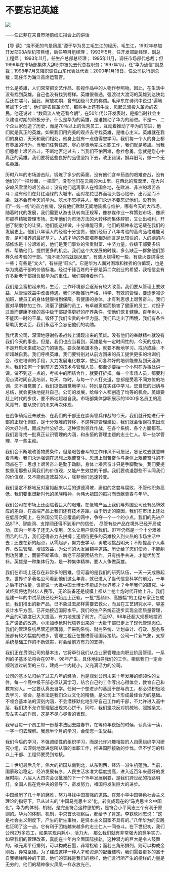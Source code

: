 # 不要忘记英雄
<img class="pv" src="https://api.visitor.plantree.me/visitor-badge/pv?namespace=plantree.me&key=renzhengfei-speeches/./docs/speeches/1997/01/不要忘记英雄.md">


——任正非在来自市场前线汇报会上的讲话



【导  读】“烧不死的鸟是凤凰”源于华为员工毛生江的经历。毛生江，1992年参加开发部08A型机项目组，后任项目组经理； 1993年5月，任开发部副经理、副总工程师； 1993年11月，任生产总部总经理； 1995年11月，调任市场部代总裁；但1996年在市场部集体大辞职中被免去代总裁职务；1997年1月，任“华为通信”副总裁；1998年7月又降职调任山东代表处代表；2000年1月18日，任公司执行副总裁；现任华为海洋首席运营官。



什么是英雄，人们常常把文艺作品、影视作品中的人物作参照物。因此，在生活中没有找到英雄。自己也没有找到榜样。英雄很普通，强渡过大渡河的英雄到达陕北后还在喂马，因此，解放初期，曾有团级马夫的称谓。毛泽东在诗词中说过“遍地英雄下夕烟”，他们是农民革命军，那些手上还有牛粪，风起云涌投入革命的农民。他还说过：“数风流人物还看今朝”，在50年代公开发表时，是指当时社会主义建设时期的积极分子。什么是华为的英雄，是谁推动了华为的前进。不是一、二个企业家创造了历史，而是70％以上的优秀员工，互动着推动了华为的前进，他们就是真正的英雄。如果我们用完美的观点去寻找英雄，是唯心主义。英雄就在我们的身边，天天和我们相处，他身上就有一点值得您学习。我们每一个人的身上都有英雄的行为。当我们任劳任怨、尽心尽责地完成本职工作，我们就是英雄。当我们思想上艰苦奋斗，不断地否定过去；当我们不怕困难，愈挫愈勇，您就是您心中真正的英雄。我们要将这些良好的品德坚持下去，改正错误，摒弃旧习，做一个无名英雄。

历时八年的市场游击队，锻炼了多少的英豪。没有他们含辛茹苦的艰难奋战，没有他们的“一把炒面，一把雪”，没有他们在云南的大山里、在西北的荒漠里、在大兴安岭风雪里的艰苦奋斗；没有他们远离家人在祖国各地，在欧洲、非洲的艰苦奋斗；没有他们在灯红酒绿的大城市，面对花花世界而埋头苦心钻研，出污泥而不染，就不会有今天的华为。吃水不忘挖井人，我们永远不要忘记他们。没有他们“一线一线”的奋力推销，没有他们默默无闻地装机与维护，哪有今天的大市场。随着时代的发展，我们需要从游击队转向正规军，像参谋作业一样策划市场、像织布那样精密管理市场。去年他们为市场方法的大转移而集体辞职，又让出权利，开创了制度化的让贤。他们能这样做，十分难能可贵。他们的精神永远记载在我们的发展史上。他们八年读人的经验十分宝贵，他们经历了八年考验的高尚品格难能可贵，是可培养的最好基才。人的才华的外部培养相对而言是比较快的，人的德的内部修炼是十分艰难的，他们是我们事业的宝贵财富、中坚力量，各级干部要多培养、帮助他们，提供更多的机会。我们这个大发展的时候，多么缺乏一群象他们那样久经考验的干部。“烧不死的鸟就是凤凰”，有些火烧得短一些，有些火要烧得长一些；有些是“文火”，有些是“旺火”。它是华为人面对困难和挫折的价值观，也是华为挑选干部的价值标准。经过千锤百炼的干部是第二次创业的希望，我相信会有许多新老干部担负起华为的重任。我们期待着他们。

我们是会富裕起来的，生活、工作环境都会逐渐有较大改善。我们要从管理上要效益，从管理效益中改善待遇。我们不断推行严格、科学、有效的管理，要逐步减少加班，使员工的身体健康得到保障。有健康的身体，才有利思想上艰苦奋斗。我们要对早期参加工作，消磨了健康的员工，有卓越贡献而损害了健康的员工，对担子过重而健康不佳的高中级干部提供更好的疗养条件，使他们恢复健康。百年树人，不能因一时的干旱，毁坏了我们宝贵的中坚力量。我们已走出了困境，我们有条件帮助历史功臣，我们永远不会忘记他们的功勋。

我代表公司，深深地感谢各条战线上涌现出来的英雄。没有他们的奉献精神就没有我们今天的事业。但是，我们也应当看到，英雄是有一定时间性的，今天的成功，不是开启未来成功之门的钥匙。要永葆英雄本色，就要不断地学习。戒骄戒躁，不断超越自我。我们呼唤英雄。我们要特别对从前方回来的员工提供更多的培训机会，改进培训的手段，大力发展电化教学，使公司各种好的培训能普及到天涯海角。我们任何一个到前方去的技术与管理人员，都至少要抽一个小时在办事处讲一课。做不到这一点的，考核中的团结合作，就要打折扣。每一个市场人员，都要利用点滴时间自我培训，每天、每时，与每一个人打交道，您都是受着不同方位的培训，您不自觉罢了。我们提倡自觉地学习，特别是在实践中学习。您自觉的归纳与总结，就会更快地提升自己。公司的发展，给每个人都创造了均等的机会。英雄要赶上时代的步伐，要不断地超越自我。市场部集体辞职展示的1000多名员工的高风亮节，要从您们的未来再次体现。

在战争硝烟还未散去、在我们的干部还在崇尚领兵作战的今天，我们就开始进行干部的正规化训练，是十分艰难的转移，不这样抓管理建设，我们就会怡误将来出现的大好时机，而成为叶公好龙。这种崇尚领兵作战，在各个系统、各个方面都有。我们要寻找一批真正认识管理的内涵，和永恒的管理主题的志士仁人。早一些学管理，早一些主动。

我们会不断地改善物质条件，但是艰苦奋斗的工作作风不可忘记，忘记过去就意味着背叛。我们永远强调在思想上艰苦奋斗。思想上艰苦奋斗与身体上艰苦奋斗的不同点在于：思想上艰苦奋斗是勤于动脑，身体上艰苦奋斗只是手脚勤快。我们要提拔重用那些认同我们的价值观，又能产生效益的干部。我们要劝退那些不认同我们的价值观，又不能创造效益的人，除非他们迅速转变。

我们坚定不移地反对富裕起来以后的道德滑坡，庸俗的贪婪与腐败，不管他职务高低。我们要重塑新时代的民族精神。为伟大祖国的振兴而贡献青春与年华。

我们公司在市场上还面临着巨大的艰难，在低端产品上我们与外国公司还有品牌效应的差距，在高端产品上我们还有技术差距。由于历史的原因，我们在市场上还处在低层次网上，在外国公司已全覆盖的网中，争夺一个一个的小点。我们的先进产品STP、智能网、支撑网还得不到用户的信任， 尽管有些产品在境外已经开局成功，国内一年多了还无人使用，怎么让用户信任我们。97年仍然是一个十分艰难困苦的年月，我们还得奋力去拼搏；还期待更多的英雄投入到火热的市场生活中去；还要在新的起点，从零起步，努力去学习，勇敢地挑战明天；不断提高个人素养、改进管理、增加效益，为公司的大发展铺平道路。历史给了您们使命，不能躺到功劳薄上，而要不断革命。新老干部要团结合作，只有携手共进，才能优势互补。英雄是一种集体行为，是一种集体精神，要人人争做英雄。

我们在市场上还存在非常多的困难，但可喜的是我们的研究队伍，一天一天成熟起来。世界许多著名公司看到他们这么年青，就已进入了当代信息科学的前沿，十年之后不好估量，谁能说一大批中国土博士不能成为世界英才？今年我们的研究、中试经费将达到4亿人民币， 无论装备还是规模上都从土枪土炮时代开始上升。我们组建一年的中试系统已经开始走上正轨，一批“宽频带、高振幅”的工程专家正在成长，我们推出的新产品，已不象过去那样需要去救火，而且在工艺研究水平、容差设计水平方面，已开始接近国际水平。我们的生产系统正逐步实现全面质量管理，产品的可靠度已大大提高，有力地支援了前方。而且97、98年还超大规模地投资生产设备的改造。小米加步枪时代培养出来的一大批干部已走上了现代管理岗位。我们的管理系统尽管还很薄弱，但采购系统、财务系统、计划审计、行政、服务系统都有较大幅度的进步，管理工程正在推进管理国际接轨。公司一片新气象，支撑系统基础工作的不断做实，将会给前方有力的支持。

我们正在贯彻公司的基本法，它将牵引我们从企业家管理走向职业阶层管理。一系列的子基本法将会在97年、98年产生，具体地指导我们的工作。相信我们一定会顺利渡过转型的三年，建成一个内耗小，又充满活力的公司。

公司的基本法归纳了过去八年的经验，也是规划公司未来十年发展的纲领性的文件，每一个高中级干部必须认真学习，结合自己的工作写出心得体会，教育自己和教育别人。一定要认真去自学。任何一个想进步的基层干部与员工，都必须积极地去学习、领会，基本法是我们企业文化的精髓，是公司上下形成最佳合力的基础。不领会基本法的深刻内涵，不会潜移默化地引导自己工作的干部，不允许进入高中层，我们决不允许管理层出现夹心饼干。同时，我们坚决反对机械地、照搬条文、形左实右的作风，这是不尽心尽责的表现。

我号召每一个员工带一份基本法回去度春节，在等待年夜饭的时候，认真读一读，一字一句去理解。我想半个月的学习，会使您一生受益。

我们今后的学习，不强调硬性的组织学习，而是允许兴趣相投的人自愿组织学习研究小组，去深刻地改进您所从事的本职工作，推进国际接轨的步伐。但不学习的科以上干部、工程师要受到考核。

二十世纪最后几年，伟大的祖国从南到北，从东到西，经济一派生机蓬勃。当前，国家政治稳定，经济发展有序，人民生活水准大幅度提高，进入近百年来最好的发展时期。八届人大四次会议批准的下一个15年发展纲要，是我们跨世纪的指路明灯，全国人民在党中央的领导下，奋发努力，祖国将发生巨大的进步。

中国经历了几十年的磨难，努力寻找中国富强的道路。在邓小平中国特色社会主义理论的指导下，已从过去的“中国马克思主义”化，转变成现在的“马克思主义中国化”。华为的体制、机制，是完全符合这种思想的，是符合小平同志三个有利于原则的。华为的体制、机制，中央首长视察后，都给予了肯定。李铁映同志说：“这是社会主义制度下，产生的新生事物，是资本主义国家不具有的。”八年华为的实践也证明了这一点。它有利于团结越来越多的志士仁人一同奋斗。在下世纪初，我们公司2万多员工，如果实现内耗小，活力大， 那么我们就有非常强大的竞争实力。如果我们的管理改革，真能在十年内全面国际接轨，这种潜力的巨大是令人鼓舞的。碳元素平行排列，可以构成石墨，非常松软；而若三角形排列，则可以构成金刚石，异常坚硬。为了建成这样一种人才和资源的配置结构，我们需要更多的富于自我牺牲精神的干部，他们的实践是我们的榜样，他们言行所产生的榜样的力量是无穷的。他们的精神像火凤凰一样永放光芒。
